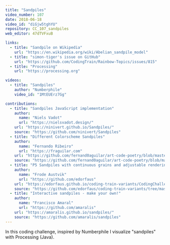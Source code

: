```yaml
---
title: "Sandpiles"
video_number: 107
date: 2018-06-18
video_id: "diGjw5tghYU"
repository: CC_107_sandpiles
web_editor: 47dTVFxuB

links:
  - title: "Sandpile on Wikipedia"
    url: "https://en.wikipedia.org/wiki/Abelian_sandpile_model"
  - title: "simon-tiger's issue on GitHub"
    url: "https://github.com/CodingTrain/Rainbow-Topics/issues/815"
  - title: "Processing"
    url: "https://processing.org"

videos:
  - title: "Sandpiles"
    author: "Numberphile"
    video_id: "1MtEUErz7Gg"

contributions:
  - title: "Sandpiles JavaScript implementation"
    author:
      name: "Niels Vadot"
      url: "https://nielsvadot.design/"
    url: "https://ninivert.github.io/Sandpiles/"
    source: "https://github.com/ninivert/Sandpiles"
  - title: "Different Colorscheme Sandpiles"
    author:
      name: "Fernando Ribeiro"
      url: "https://fraguilar.com"
    url: "https://github.com/fernand0aguilar/art-code-poetry/blob/master/Processing/Sandpiles/"
    source: "https://github.com/fernand0aguilar/art-code-poetry/blob/master/Processing/Sandpiles/Sandpiles.pde"
  - title: "P5 Sandpiles with continuous grains and adjustable rendering"
    author:
      name: "Frode Austvik"
      url: "https://github.com/edorfaus"
    url: "https://edorfaus.github.io/coding-train-variants/CodingChallenges/CC_107_sandpiles/P5/"
    source: "https://github.com/edorfaus/coding-train-variants/tree/master/CodingChallenges/CC_107_sandpiles/P5"
  - title: "Interactive sandpiles - make your own!"
    author:
      name: "Francisco Amaral"
      url: "https://github.com/amaralis"
    url: "https://amaralis.github.io/sandpiles/"
    source: "https://github.com/amaralis/sandpiles"
---
```

In this coding challenge, inspired by Numberphile I visualize "sandpiles" with Processing (Java).
